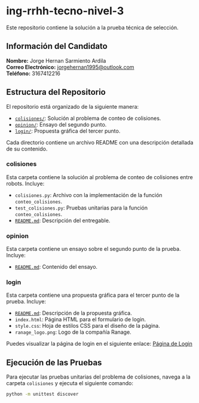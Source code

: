 # ing-rrhh-tecno-nivel-3

Este repositorio contiene la solución a la prueba técnica de selección.

## Información del Candidato

**Nombre:** Jorge Hernan Sarmiento Ardila  
**Correo Electrónico:** jorgehernan1995@outlook.com  
**Teléfono:** 3167412216  

## Estructura del Repositorio

El repositorio está organizado de la siguiente manera:

- [`colisiones/`](colisiones/): Solución al problema de conteo de colisiones.
- [`opinion/`](opinion/): Ensayo del segundo punto.
- [`login/`](login/): Propuesta gráfica del tercer punto.

Cada directorio contiene un archivo README con una descripción detallada de su contenido.

### colisiones

Esta carpeta contiene la solución al problema de conteo de colisiones entre robots. Incluye:

- `colisiones.py`: Archivo con la implementación de la función `conteo_colisiones`.
- `test_colisiones.py`: Pruebas unitarias para la función `conteo_colisiones`.
- [`README.md`](colisiones/README.md): Descripción del entregable.

### opinion

Esta carpeta contiene un ensayo sobre el segundo punto de la prueba. Incluye:

- [`README.md`](opinion/README.md): Contenido del ensayo.

### login

Esta carpeta contiene una propuesta gráfica para el tercer punto de la prueba. Incluye:

- [`README.md`](login/README.md): Descripción de la propuesta gráfica.
- `index.html`: Página HTML para el formulario de login.
- `style.css`: Hoja de estilos CSS para el diseño de la página.
- `ranage_logo.png`: Logo de la compañía Ranage.

Puedes visualizar la página de login en el siguiente enlace: [Página de Login](https://jorgesarmiento17.github.io/ing-rrhh-tech-level-3/login/index.html)

## Ejecución de las Pruebas

Para ejecutar las pruebas unitarias del problema de colisiones, navega a la carpeta `colisiones` y ejecuta el siguiente comando:

```sh
python -m unittest discover

